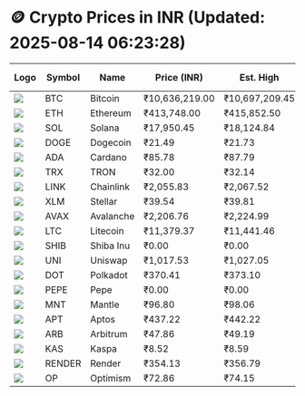 # 🪙 Crypto Prices in INR (Updated: 2025-08-14 06:23:28)

| Logo | Symbol | Name       | Price (INR) | Est. High | Est. Low | Gross Profit | Fees | Net Profit | ROI % |
|------|--------|------------|-------------|-----------|----------|---------------|------|-------------|--------|
| ![](https://coin-images.coingecko.com/coins/images/1/large/bitcoin.png?1696501400) | BTC    | Bitcoin    | ₹10,636,219.00 | ₹10,697,209.45 | ₹10,575,228.55 | ₹1,153.46 | ₹200.00 | ₹953.46 | 0.95% |
| ![](https://coin-images.coingecko.com/coins/images/279/large/ethereum.png?1696501628) | ETH    | Ethereum   | ₹413,748.00 | ₹415,852.50 | ₹411,643.50 | ₹1,022.49 | ₹200.00 | ₹822.49 | 0.82% |
| ![](https://coin-images.coingecko.com/coins/images/4128/large/solana.png?1718769756) | SOL    | Solana     | ₹17,950.45 | ₹18,124.84 | ₹17,776.06 | ₹1,962.04 | ₹200.00 | ₹1,762.04 | 1.76% |
| ![](https://coin-images.coingecko.com/coins/images/5/large/dogecoin.png?1696501409) | DOGE   | Dogecoin   | ₹21.49 | ₹21.73 | ₹21.25 | ₹2,230.27 | ₹200.00 | ₹2,030.27 | 2.03% |
| ![](https://coin-images.coingecko.com/coins/images/975/large/cardano.png?1696502090) | ADA    | Cardano    | ₹85.78 | ₹87.79 | ₹83.77 | ₹4,798.85 | ₹200.00 | ₹4,598.85 | 4.60% |
| ![](https://coin-images.coingecko.com/coins/images/1094/large/tron-logo.png?1696502193) | TRX    | TRON       | ₹32.00 | ₹32.14 | ₹31.86 | ₹894.61 | ₹200.00 | ₹694.61 | 0.69% |
| ![](https://coin-images.coingecko.com/coins/images/877/large/chainlink-new-logo.png?1696502009) | LINK   | Chainlink  | ₹2,055.83 | ₹2,067.52 | ₹2,044.14 | ₹1,143.71 | ₹200.00 | ₹943.71 | 0.94% |
| ![](https://coin-images.coingecko.com/coins/images/100/large/fmpFRHHQ_400x400.jpg?1735231350) | XLM    | Stellar    | ₹39.54 | ₹39.81 | ₹39.27 | ₹1,359.71 | ₹200.00 | ₹1,159.71 | 1.16% |
| ![](https://coin-images.coingecko.com/coins/images/12559/large/Avalanche_Circle_RedWhite_Trans.png?1696512369) | AVAX   | Avalanche  | ₹2,206.76 | ₹2,224.99 | ₹2,188.53 | ₹1,665.64 | ₹200.00 | ₹1,465.64 | 1.47% |
| ![](https://coin-images.coingecko.com/coins/images/2/large/litecoin.png?1696501400) | LTC    | Litecoin   | ₹11,379.37 | ₹11,441.46 | ₹11,317.28 | ₹1,097.17 | ₹200.00 | ₹897.17 | 0.90% |
| ![](https://coin-images.coingecko.com/coins/images/11939/large/shiba.png?1696511800) | SHIB   | Shiba Inu  | ₹0.00 | ₹0.00 | ₹0.00 | ₹1,350.33 | ₹200.00 | ₹1,150.33 | 1.15% |
| ![](https://coin-images.coingecko.com/coins/images/12504/large/uniswap-logo.png?1720676669) | UNI    | Uniswap    | ₹1,017.53 | ₹1,027.05 | ₹1,008.01 | ₹1,889.27 | ₹200.00 | ₹1,689.27 | 1.69% |
| ![](https://coin-images.coingecko.com/coins/images/12171/large/polkadot.png?1696512008) | DOT    | Polkadot   | ₹370.41 | ₹373.10 | ₹367.72 | ₹1,464.44 | ₹200.00 | ₹1,264.44 | 1.26% |
| ![](https://coin-images.coingecko.com/coins/images/29850/large/pepe-token.jpeg?1696528776) | PEPE   | Pepe       | ₹0.00 | ₹0.00 | ₹0.00 | ₹1,433.62 | ₹200.00 | ₹1,233.62 | 1.23% |
| ![](https://coin-images.coingecko.com/coins/images/30980/large/Mantle-Logo-mark.png?1739213200) | MNT    | Mantle     | ₹96.80 | ₹98.06 | ₹95.54 | ₹2,640.82 | ₹200.00 | ₹2,440.82 | 2.44% |
| ![](https://coin-images.coingecko.com/coins/images/26455/large/aptos_round.png?1696525528) | APT    | Aptos      | ₹437.22 | ₹442.22 | ₹432.22 | ₹2,314.81 | ₹200.00 | ₹2,114.81 | 2.11% |
| ![](https://coin-images.coingecko.com/coins/images/16547/large/arb.jpg?1721358242) | ARB    | Arbitrum   | ₹47.86 | ₹49.19 | ₹46.53 | ₹5,732.22 | ₹200.00 | ₹5,532.22 | 5.53% |
| ![](https://coin-images.coingecko.com/coins/images/25751/large/kaspa-icon-exchanges.png?1696524837) | KAS    | Kaspa      | ₹8.52 | ₹8.59 | ₹8.45 | ₹1,668.74 | ₹200.00 | ₹1,468.74 | 1.47% |
| ![](https://coin-images.coingecko.com/coins/images/11636/large/rndr.png?1696511529) | RENDER | Render     | ₹354.13 | ₹356.79 | ₹351.47 | ₹1,512.50 | ₹200.00 | ₹1,312.50 | 1.31% |
| ![](https://coin-images.coingecko.com/coins/images/25244/large/Optimism.png?1696524385) | OP     | Optimism   | ₹72.86 | ₹74.15 | ₹71.57 | ₹3,609.13 | ₹200.00 | ₹3,409.13 | 3.41% |
